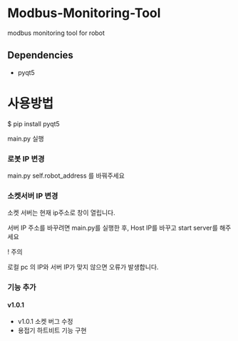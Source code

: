 # Modbus-Monitoring-Tool
modbus monitoring tool for robot

## Dependencies
- pyqt5
###

# 사용방법
$ pip install pyqt5

main.py 실행

### 로봇 IP 변경
main.py self.robot_address 를 바꿔주세요

### 소켓서버 IP 변경
소켓 서버는 현재 ip주소로 창이 열립니다.

서버 IP 주소를 바꾸려면 main.py를 실행한 후, Host IP를 바꾸고 start server를 해주세요

! 주의 

로컬 pc 의 IP와 서버 IP가 맞지 않으면 오류가 발생합니다.

### 기능 추가
#### v1.0.1
- v1.0.1 소켓 버그 수정
- 용접기 하트비트 기능 구현
